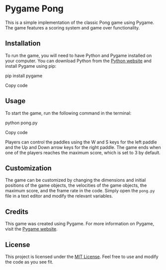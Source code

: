 # Pygame Pong

This is a simple implementation of the classic Pong game using Pygame. The game features a scoring system and game over functionality.

## Installation

To run the game, you will need to have Python and Pygame installed on your computer. You can download Python from the [Python website](https://www.python.org/) and install Pygame using pip:

pip install pygame

Copy code

## Usage

To start the game, run the following command in the terminal:

python pong.py

Copy code

Players can control the paddles using the W and S keys for the left paddle and the Up and Down arrow keys for the right paddle. The game ends when one of the players reaches the maximum score, which is set to 3 by default.

## Customization

The game can be customized by changing the dimensions and initial positions of the game objects, the velocities of the game objects, the maximum score, and the frame rate in the code. Simply open the `pong.py` file in a text editor and modify the relevant variables.

## Credits

This game was created using Pygame. For more information on Pygame, visit the [Pygame website](https://www.pygame.org/).

## License

This project is licensed under the [MIT License](LICENSE). Feel free to use and modify the code as you see fit.
